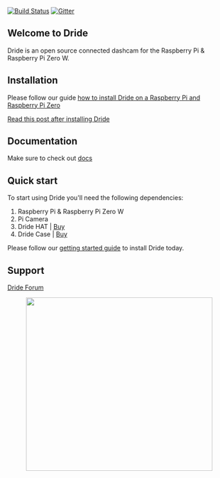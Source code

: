 [![Build Status](https://travis-ci.org/dride/dride-core.svg?branch=master)](https://travis-ci.org/dride/dride-core) [![Gitter](https://badges.gitter.im/dride/Cardigan.svg)](https://gitter.im/CardiganCam/Cardigan?utm_source=badge&utm_medium=badge&utm_campaign=pr-badge)

## Welcome to Dride
Dride is an open source connected dashcam for the Raspberry Pi & Raspberry Pi Zero W.

## Installation
Please follow our guide [how to install Dride on a Raspberry Pi and Raspberry Pi Zero](https://dride.io/c/getting_started)

[Read this post after installing Dride](https://dride.io/thread/getting-started-with-dride-early-preview__-Kkjnf-AgdlHutD_em-q)

## Documentation
Make sure to check out [docs](https://dride.io/documentation)

## Quick start
To start using Dride you'll need the following dependencies:

1. Raspberry Pi & Raspberry Pi Zero W
2. Pi Camera
3. Dride HAT | [Buy](https://dride.io/store)
3. Dride Case | [Buy](https://dride.io/store)

Please follow our [getting started guide](https://dride.io/c/getting_started) to install Dride today.

## Support
[Dride Forum](https://dride.io/forum)


<p align="center">
  <img width="420" height="390" src="https://dride.io/assets/images/zero/storeMain.png">
</p>




